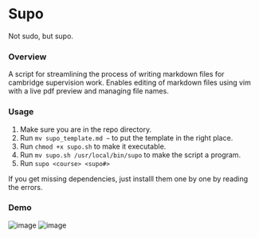 # Supo
Not sudo, but supo.

### Overview
A script for streamlining the process of writing markdown files for cambridge supervision work.
Enables editing of markdown files using vim with a live pdf preview and managing file names.

### Usage
1. Make sure you are in the repo directory.
2. Run `mv supo_template.md ~` to put the template in the right place.
3. Run `chmod +x supo.sh` to make it executable.
4. Run `mv supo.sh /usr/local/bin/supo` to make the script a program.
5. Run `supo <course> <supo#>`

If you get missing dependencies, just installl them one by one by reading the errors.

### Demo
![image](https://github.com/user-attachments/assets/92b8e5e4-547f-4fc1-87e1-bb6d5e7f19ef)
![image](https://github.com/user-attachments/assets/cf138e31-5b68-4959-ab71-3bc5b76f2ecd)
